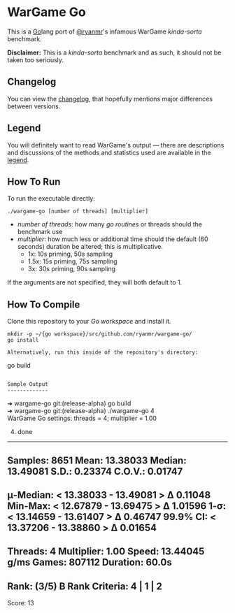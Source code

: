WarGame Go
==========

This is a [Go](https://golang.org/)lang port of [@ryanmr](http://twitter.com/ryanmr)'s infamous WarGame *kinda-sorta* benchmark.

**Disclaimer:** This is a *kinda-sorta* benchmark and as such, it should not be taken too seriously.

Changelog
---------

You can view the [changelog](changelog.md), that hopefully mentions major differences between versions.

Legend
------

You will definitely want to read WarGame's output &mdash; there are descriptions and discussions of the methods and statistics used are available in the [legend](legend.md).

How To Run
----------

To run the executable directly:

```
./wargame-go [number of threads] [multiplier]
```

- *number of threads*: how many *go routines* or threads should the benchmark use
- *multiplier*: how much less or additional time should the default (60 seconds) duration be altered; this is multiplicative.
  - 1x: 10s priming, 50s sampling
  - 1.5x: 15s priming, 75s sampling
  - 3x: 30s priming, 90s sampling

If the arguments are not specified, they will both default to 1.

How To Compile
--------------

Clone this repository to your *Go workspace* and install it.

```
mkdir -p ~/{go workspace}/src/github.com/ryanmr/wargame-go/
go install

Alternatively, run this inside of the repository's directory:

```
go build
```

Sample Output
-------------

```
➜  wargame-go git:(release-alpha) go build        
➜  wargame-go git:(release-alpha) ./wargame-go 4        
WarGame Go
settings: threads = 4; multiplier = 1.00

4. done                                                                 	
---
Samples:      8651
Mean:	  13.38033
Median:	  13.49081
S.D.:	   0.23374
C.O.V.:	   0.01747
---
μ-Median:	 <  13.38033 -  13.49081 > Δ   0.11048
Min-Max:	 <  12.67879 -  13.69475 > Δ   1.01596
1-σ:		 <  13.14659 -  13.61407 > Δ   0.46747
99.9% CI:	 <  13.37206 -  13.38860 > Δ   0.01654
---
Threads: 4
Multiplier: 1.00
Speed: 13.44045 g/ms
Games: 807112
Duration: 60.0s
---
Rank: (3/5) B
Rank Criteria: 4 | 1 | 2
---
Score: 13
```
